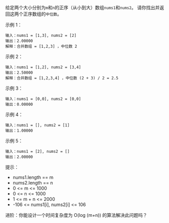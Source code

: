 给定两个大小分别为`m`和`n`的正序（从小到大）数组`nums1`和`nums2`。
请你找出并返回这两个正序数组的`中位数`。

示例 1：

    输入：nums1 = [1,3], nums2 = [2]
    输出：2.00000
    解释：合并数组 = [1,2,3] ，中位数 2

示例 2：

    输入：nums1 = [1,2], nums2 = [3,4]
    输出：2.50000
    解释：合并数组 = [1,2,3,4] ，中位数 (2 + 3) / 2 = 2.5

示例 3：

    输入：nums1 = [0,0], nums2 = [0,0]
    输出：0.00000

示例 4：

    输入：nums1 = [], nums2 = [1]
    输出：1.00000

示例 5：

    输入：nums1 = [2], nums2 = []
    输出：2.00000


提示：

- nums1.length == m
- nums2.length == n
- 0 <= m <= 1000
- 0 <= n <= 1000
- 1 <= m + n <= 2000
- -106 <= nums1[i], nums2[i] <= 106


进阶：你能设计一个时间复杂度为 O(log (m+n)) 的算法解决此问题吗？
